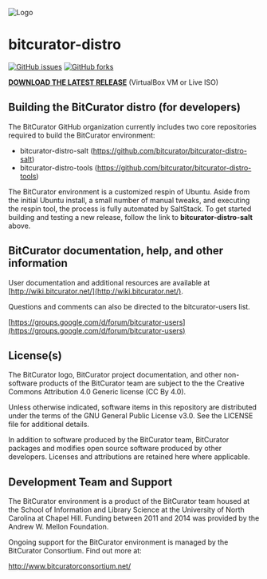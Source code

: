 ![Logo](https://wiki.bitcurator.net/downloads/BitCurator-400px.png)

# bitcurator-distro

[![GitHub issues](https://img.shields.io/github/issues/bitcurator/bitcurator-distro.svg)](https://github.com/bitcurator/bitcurator-distro/issues)
[![GitHub forks](https://img.shields.io/github/forks/bitcurator/bitcurator-distro.svg)](https://github.com/bitcurator/bitcurator-distro/network)

[**DOWNLOAD THE LATEST RELEASE**](https://github.com/BitCurator/bitcurator-distro/wiki/Releases) (VirtualBox VM or Live ISO)

## Building the BitCurator distro (for developers)

The BitCurator GitHub organization currently includes two core repositories required to build the BitCurator environment:

- bitcurator-distro-salt (https://github.com/bitcurator/bitcurator-distro-salt)
- bitcurator-distro-tools (https://github.com/bitcurator/bitcurator-distro-tools)

The BitCurator environment is a customized respin of Ubuntu. Aside from the initial Ubuntu install, a small number of manual tweaks, and executing the respin tool, the process is fully automated by SaltStack. To get started building and testing a new release, follow the link to **bitcurator-distro-salt** above.

## BitCurator documentation, help, and other information

User documentation and additional resources are available at
[http://wiki.bitcurator.net/](http://wiki.bitcurator.net/).

Questions and comments can also be directed to the bitcurator-users list.

[https://groups.google.com/d/forum/bitcurator-users](https://groups.google.com/d/forum/bitcurator-users)

## License(s)

The BitCurator logo, BitCurator project documentation, and other non-software products of the BitCurator team are subject to the the Creative Commons Attribution 4.0 Generic license (CC By 4.0).

Unless otherwise indicated, software items in this repository are distributed under the terms of the GNU General Public License v3.0. See the LICENSE file for additional details.

In addition to software produced by the BitCurator team, BitCurator packages and modifies open source software produced by other developers. Licenses and attributions are retained here where applicable.

## Development Team and Support

The BitCurator environment is a product of the BitCurator team housed at the School of Information and Library Science at the University of North Carolina at Chapel Hill. Funding between 2011 and 2014 was provided by the Andrew W. Mellon Foundation.

Ongoing support for the BitCurator environment is managed by the BitCurator Consortium. Find out more at:

http://www.bitcuratorconsortium.net/
